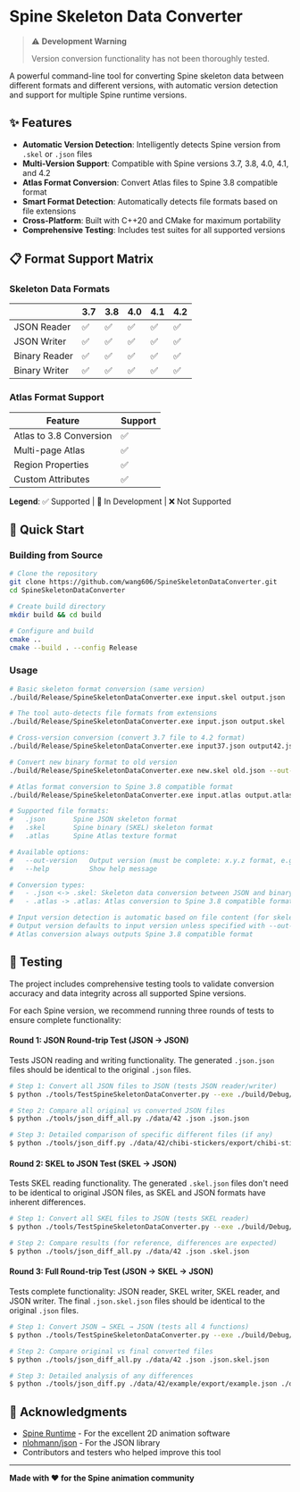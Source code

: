 # Spine Skeleton Data Converter

> ⚠️ **Development Warning**  
>
> Version conversion functionality has not been thoroughly tested.  

A powerful command-line tool for converting Spine skeleton data between different formats and different versions, with automatic version detection and support for multiple Spine runtime versions.

## ✨ Features

- **Automatic Version Detection**: Intelligently detects Spine version from `.skel` or `.json` files
- **Multi-Version Support**: Compatible with Spine versions 3.7, 3.8, 4.0, 4.1, and 4.2
- **Atlas Format Conversion**: Convert Atlas files to Spine 3.8 compatible format
- **Smart Format Detection**: Automatically detects file formats based on file extensions
- **Cross-Platform**: Built with C++20 and CMake for maximum portability
- **Comprehensive Testing**: Includes test suites for all supported versions

## 📋 Format Support Matrix

### Skeleton Data Formats

|           | 3.7 | 3.8 | 4.0 | 4.1 | 4.2 |
| --------- | --- | --- | --- | --- | --- |
| JSON Reader | ✅ | ✅ | ✅ | ✅ | ✅  |
| JSON Writer | ✅ | ✅ | ✅ | ✅ | ✅  |
| Binary Reader | ✅ | ✅ | ✅ | ✅ | ✅ |
| Binary Writer | ✅ | ✅ | ✅ | ✅ | ✅ |

### Atlas Format Support

| Feature | Support |
| ------- | ------- |
| Atlas to 3.8 Conversion | ✅ |
| Multi-page Atlas | ✅ |
| Region Properties | ✅ |
| Custom Attributes | ✅ |

**Legend**: ✅ Supported | 🚧 In Development | ❌ Not Supported

## 🚀 Quick Start

### Building from Source

```bash
# Clone the repository
git clone https://github.com/wang606/SpineSkeletonDataConverter.git
cd SpineSkeletonDataConverter

# Create build directory
mkdir build && cd build

# Configure and build
cmake ..
cmake --build . --config Release
```

### Usage

```bash
# Basic skeleton format conversion (same version)
./build/Release/SpineSkeletonDataConverter.exe input.skel output.json

# The tool auto-detects file formats from extensions
./build/Release/SpineSkeletonDataConverter.exe input.json output.skel

# Cross-version conversion (convert 3.7 file to 4.2 format)
./build/Release/SpineSkeletonDataConverter.exe input37.json output42.json --out-version 4.2.11

# Convert new binary format to old version
./build/Release/SpineSkeletonDataConverter.exe new.skel old.json --out-version 3.8.99

# Atlas format conversion to Spine 3.8 compatible format
./build/Release/SpineSkeletonDataConverter.exe input.atlas output.atlas

# Supported file formats:
#   .json       Spine JSON skeleton format
#   .skel       Spine binary (SKEL) skeleton format  
#   .atlas      Spine Atlas texture format

# Available options:
#   --out-version   Output version (must be complete: x.y.z format, e.g., 3.7.94, 4.2.11)
#   --help          Show help message

# Conversion types:
#   - .json <-> .skel: Skeleton data conversion between JSON and binary formats
#   - .atlas -> .atlas: Atlas conversion to Spine 3.8 compatible format

# Input version detection is automatic based on file content (for skeleton files)
# Output version defaults to input version unless specified with --out-version
# Atlas conversion always outputs Spine 3.8 compatible format
```

## 🧪 Testing

The project includes comprehensive testing tools to validate conversion accuracy and data integrity across all supported Spine versions.

For each Spine version, we recommend running three rounds of tests to ensure complete functionality:

#### Round 1: JSON Round-trip Test (JSON → JSON)
Tests JSON reading and writing functionality. The generated `.json.json` files should be identical to the original `.json` files.

```bash
# Step 1: Convert all JSON files to JSON (tests JSON reader/writer)
$ python ./tools/TestSpineSkeletonDataConverter.py --exe ./build/Debug/SpineSkeletonDataConverter.exe ./data/42 .json .json

# Step 2: Compare all original vs converted JSON files
$ python ./tools/json_diff_all.py ./data/42 .json .json.json

# Step 3: Detailed comparison of specific different files (if any)
$ python ./tools/json_diff.py ./data/42/chibi-stickers/export/chibi-stickers.json ./data/42/chibi-stickers/export/chibi-stickers.json.json
```

#### Round 2: SKEL to JSON Test (SKEL → JSON)
Tests SKEL reading functionality. The generated `.skel.json` files don't need to be identical to original JSON files, as SKEL and JSON formats have inherent differences.

```bash
# Step 1: Convert all SKEL files to JSON (tests SKEL reader)
$ python ./tools/TestSpineSkeletonDataConverter.py --exe ./build/Debug/SpineSkeletonDataConverter.exe ./data/42 .skel .json

# Step 2: Compare results (for reference, differences are expected)
$ python ./tools/json_diff_all.py ./data/42 .json .skel.json
```

#### Round 3: Full Round-trip Test (JSON → SKEL → JSON)
Tests complete functionality: JSON reader, SKEL writer, SKEL reader, and JSON writer. The final `.json.skel.json` files should be identical to the original `.json` files.

```bash
# Step 1: Convert JSON → SKEL → JSON (tests all 4 functions)
$ python ./tools/TestSpineSkeletonDataConverter.py --exe ./build/Debug/SpineSkeletonDataConverter.exe ./data/42 .json .skel.json

# Step 2: Compare original vs final converted files
$ python ./tools/json_diff_all.py ./data/42 .json .json.skel.json

# Step 3: Detailed analysis of any differences
$ python ./tools/json_diff.py ./data/42/example/export/example.json ./data/42/example/export/example.json.skel.json
```

## 🙏 Acknowledgments

- [Spine Runtime](http://esotericsoftware.com/) - For the excellent 2D animation software
- [nlohmann/json](https://github.com/nlohmann/json) - For the JSON library
- Contributors and testers who helped improve this tool

---

**Made with ❤️ for the Spine animation community**

